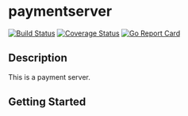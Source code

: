 # paymentserver

[![Build Status](https://travis-ci.org/the4thamigo-uk/paymentserver.svg?branch=master)](https://travis-ci.org/the4thamigo-uk/paymentserver?branch=master)
[![Coverage Status](https://coveralls.io/repos/the4thamigo-uk/paymentserver/badge.svg?branch=master&service=github)](https://coveralls.io/github/the4thamigo-uk/paymentserver?branch=master)
[![Go Report Card](https://goreportcard.com/badge/github.com/the4thamigo-uk/paymentserver)](https://goreportcard.com/report/github.com/the4thamigo-uk/paymentserver)


## Description

This is a payment server.

## Getting Started
